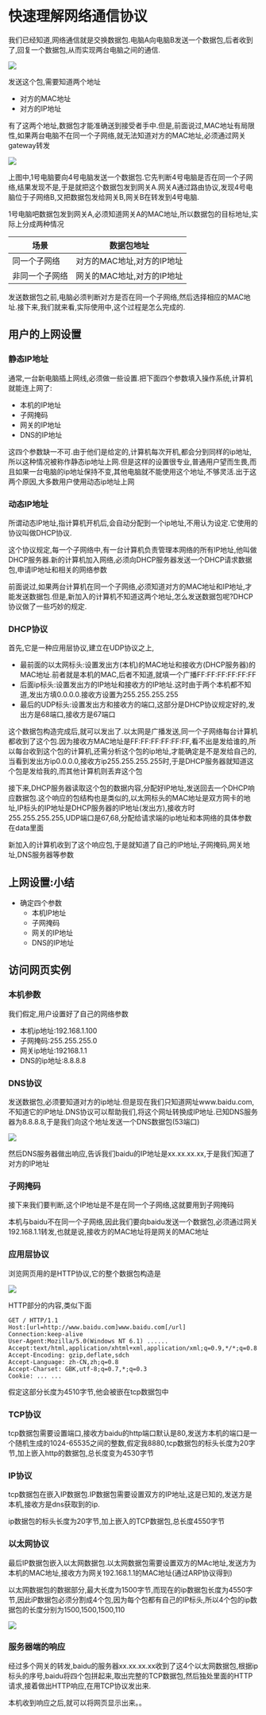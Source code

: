 # 快速理解网络通信协议

我们已经知道,网络通信就是交换数据包.电脑A向电脑B发送一个数据包,后者收到了,回复一个数据包,从而实现两台电脑之间的通信.

![](./imgs/151016iaeia7apeacny25l.jpg)

发送这个包,需要知道两个地址

- 对方的MAC地址
- 对方的IP地址

有了这两个地址,数据包才能准确送到接受者手中.但是,前面说过,MAC地址有局限性,如果两台电脑不在同一个子网络,就无法知道对方的MAC地址,必须通过网关gateway转发

![](./imgs/152820u6z2sszklszy5fok.jpg)

上图中,1号电脑要向4号电脑发送一个数据包.它先判断4号电脑是否在同一个子网络,结果发现不是,于是就把这个数据包发到网关A.网关A通过路由协议,发现4号电脑位于子网络B,又把数据包发给网关B,网关B在转发到4号电脑.

1号电脑吧数据包发到网关A,必须知道网关A的MAC地址,所以数据包的目标地址,实际上分成两种情况

| 场景           | 数据包地址                 |
| -------------- | -------------------------- |
| 同一个子网络   | 对方的MAC地址,对方的IP地址 |
| 非同一个子网络 | 网关的MAC地址,对方的IP地址 |

发送数据包之前,电脑必须判断对方是否在同一个子网络,然后选择相应的MAC地址.接下来,我们就来看,实际使用中,这个过程是怎么完成的.

## 用户的上网设置

### 静态IP地址

通常,一台新电脑插上网线,必须做一些设置.把下面四个参数填入操作系统,计算机就能连上网了:

- 本机的IP地址
- 子网掩码
- 网关的IP地址
- DNS的IP地址

这四个参数缺一不可.由于他们是给定的,计算机每次开机,都会分到同样的ip地址,所以这种情况被称作静态ip地址上网.但是这样的设置很专业,普通用户望而生畏,而且如果一台电脑的ip地址保持不变,其他电脑就不能使用这个地址,不够灵活.出于这两个原因,大多数用户使用动态ip地址上网

### 动态IP地址

所谓动态IP地址,指计算机开机后,会自动分配到一个ip地址,不用认为设定.它使用的协议叫做DHCP协议.

这个协议规定,每一个子网络中,有一台计算机负责管理本网络的所有IP地址,他叫做DHCP服务器.新的计算机加入网络,必须向DHCP服务器发送一个DHCP请求数据包,申请IP地址和相关的网络参数

前面说过,如果两台计算机在同一个子网络,必须知道对方的MAC地址和IP地址,才能发送数据包.但是,新加入的计算机不知道这两个地址,怎么发送数据包呢?DHCP协议做了一些巧妙的规定.

### DHCP协议

首先,它是一种应用层协议,建立在UDP协议之上,

- 最前面的以太网标头:设置发出方(本机)的MAC地址和接收方(DHCP服务器)的MAC地址.前者就是本机的MAC,后者不知道,就填一个广播FF:FF:FF:FF:FF:FF
- 后面ip标头:设置发出方的IP地址和接收方的IP地址.这时由于两个本机都不知道,发出方填0.0.0.0.接收方设置为255.255.255.255
- 最后的UDP标头:设置发出方和接收方的端口,这部分是DHCP协议规定好的,发出方是68端口,接收方是67端口

这个数据包构造完成后,就可以发出了.以太网是广播发送,同一个子网络每台计算机都收到了这个包.因为接收方MAC地址是FF:FF:FF:FF:FF:FF,看不出是发给谁的,所以每台收到这个包的计算机,还需分析这个包的ip地址,才能确定是不是发给自己的,当看到发出方ip0.0.0.0,接收方ip255.255.255.255时,于是DHCP服务器就知道这个包是发给我的,而其他计算机则丢弃这个包

接下来,DHCP服务器读取这个包的数据内容,分配好IP地址,发送回去一个DHCP响应数据包.这个响应的包结构也是类似的,以太网标头的MAC地址是双方网卡的地址,IP标头的IP地址是DHCP服务器的IP地址(发出方),接收方时255.255.255.255,UDP端口是67,68,分配给请求端的ip地址和本网络的具体参数在data里面

新加入的计算机收到了这个响应包,于是就知道了自己的IP地址,子网掩码,网关地址,DNS服务器等参数

## 上网设置:小结

- 确定四个参数
  - 本机IP地址
  - 子网掩码
  - 网关的IP地址
  - DNS的IP地址

## 访问网页实例

### 本机参数

我们假定,用户设置好了自己的网络参数

- 本机ip地址:192.168.1.100
- 子网掩码:255.255.255.0
- 网关ip地址:192168.1.1
- DNS的ip地址:8.8.8.8

### DNS协议

发送数据包,必须要知道对方的ip地址.但是现在我们只知道网址www.baidu.com,不知道它的IP地址.DNS协议可以帮助我们,将这个网址转换成IP地址.已知DNS服务器为8.8.8.8,于是我们向这个地址发送一个DNS数据包(53端口)

![](./imgs/151016iaeia7apeacny25l.jpg)

然后DNS服务器做出响应,告诉我们baidu的IP地址是xx.xx.xx.xx,于是我们知道了对方的IP地址

### 子网掩码

接下来我们要判断,这个IP地址是不是在同一个子网络,这就要用到子网掩码

本机与baidu不在同一个子网络,因此我们要向baidu发送一个数据包,必须通过网关192.168.1.1转发,也就是说,接收方的MAC地址将是网关的MAC地址

### 应用层协议

浏览网页用的是HTTP协议,它的整个数据包构造是

![](./imgs/151016iaeia7apeacny25l.jpg)

HTTP部分的内容,类似下面

```text
GET / HTTP/1.1
Host:[url=http://www.baidu.com]www.baidu.com[/url]
Connection:keep-alive
User-Agent:Mozilla/5.0(Windows NT 6.1) ......
Accept:text/html,application/xhtml+xml,application/xml;q=0.9,*/*;q=0.8
Accept-Encoding: gzip,deflate,sdch
Accept-Language: zh-CN,zh;q=0.8
Accept-Charset: GBK,utf-8;q=0.7,*;q=0.3
Cookie: ... ...
```

假定这部分长度为4510字节,他会被嵌在tcp数据包中

### TCP协议

tcp数据包需要设置端口,接收方baidu的http端口默认是80,发送方本机的端口是一个随机生成的1024-65535之间的整数,假定我8880,tcp数据包的标头长度为20字节,加上嵌入http的数据包,总长度变为4530字节

### IP协议

tcp数据包在嵌入IP数据包.IP数据包需要设置双方的IP地址,这是已知的,发送方是本机,接收方是dns获取到的ip.

ip数据包的标头长度为20字节,加上嵌入的TCP数据包,总长度4550字节

### 以太网协议

最后IP数据包嵌入以太网数据包.以太网数据包需要设置双方的MAc地址,发送方为本机的MAC地址,接收方为网关192.168.1.1的MAC地址(通过ARP协议得到)

以太网数据包的数据部分,最大长度为1500字节,而现在的ip数据包长度为4550字节,因此iP数据包必须分割成4个包,因为每个包都有自己的IP标头,所以4个包的ip数据包的长度分别为1500,1500,1500,110

![](./imgs/152701ig00c96izody9qz9.jpg)

### 服务器端的响应

经过多个网关的转发,baidu的服务器xx.xx.xx.xx收到了这4个以太网数据包,根据ip标头的序号,baidu将四个包拼起来,取出完整的TCP数据包,然后独处里面的HTTP请求,接着做出HTTP响应,在用TCP协议发出来.

本机收到响应之后,就可以将网页显示出来。。